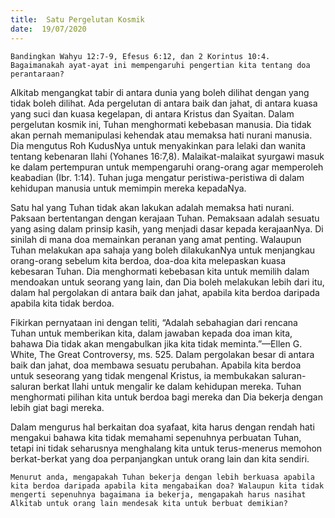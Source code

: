 ```yaml
---
title:  Satu Pergelutan Kosmik
date:  19/07/2020
---
```


`Bandingkan Wahyu 12:7-9, Efesus 6:12, dan 2 Korintus 10:4. Bagaimanakah ayat-ayat ini mempengaruhi pengertian kita tentang doa perantaraan?`

Alkitab mengangkat tabir di antara dunia yang boleh dilihat dengan yang tidak boleh dilihat. Ada pergelutan di antara baik dan jahat, di antara kuasa yang suci dan kuasa kegelapan, di antara Kristus dan Syaitan. Dalam pergelutan kosmik ini, Tuhan menghormati kebebasan manusia. Dia tidak akan pernah memanipulasi kehendak atau memaksa hati nurani manusia. Dia mengutus Roh KudusNya untuk menyakinkan para lelaki dan wanita tentang kebenaran Ilahi (Yohanes 16:7,8). Malaikat-malaikat syurgawi masuk ke dalam pertempuran untuk mempengaruhi orang-orang agar memperoleh keabadian (Ibr. 1:14). Tuhan juga mengatur peristiwa-peristiwa di dalam kehidupan manusia untuk memimpin mereka kepadaNya.

Satu hal yang Tuhan tidak akan lakukan adalah memaksa hati nurani. Paksaan bertentangan dengan kerajaan Tuhan. Pemaksaan adalah sesuatu yang asing dalam prinsip kasih, yang menjadi dasar kepada kerajaanNya. Di sinilah di mana doa memainkan peranan yang amat penting. Walaupun Tuhan melakukan apa sahaja yang boleh dilakukanNya untuk menjangkau orang-orang sebelum kita berdoa, doa-doa kita melepaskan kuasa kebesaran Tuhan. Dia menghormati kebebasan kita untuk memilih dalam mendoakan untuk seorang yang lain, dan Dia boleh melakukan lebih dari itu, dalam hal pergolakan di antara baik dan jahat, apabila kita berdoa daripada apabila kita tidak berdoa.

Fikirkan pernyataan ini dengan teliti, “Adalah sebahagian dari rencana Tuhan untuk memberikan kita, dalam jawaban kepada doa iman kita, bahawa Dia tidak akan mengabulkan jika kita tidak meminta.”—Ellen G. White, The Great Controversy, ms. 525. Dalam pergolakan besar di antara baik dan jahat, doa membawa sesuatu perubahan. Apabila kita berdoa untuk seseorang yang tidak mengenal Kristus, ia membukakan saluran-saluran berkat Ilahi untuk mengalir ke dalam kehidupan mereka. Tuhan menghormati pilihan kita untuk berdoa bagi mereka dan Dia bekerja dengan lebih giat bagi mereka.

Dalam mengurus hal berkaitan doa syafaat, kita harus dengan rendah hati mengakui bahawa kita tidak memahami sepenuhnya perbuatan Tuhan, tetapi ini tidak seharusnya menghalang kita  untuk terus-menerus memohon berkat-berkat yang doa perpanjangkan untuk orang lain dan kita sendiri.

`Menurut anda, mengapakah Tuhan bekerja dengan lebih berkuasa apabila kita berdoa daripada apabila kita mengabaikan doa? Walaupun kita tidak mengerti sepenuhnya bagaimana ia bekerja, mengapakah harus nasihat Alkitab untuk orang lain mendesak kita untuk berbuat demikian?`